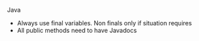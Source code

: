 Java

- Always use final variables. Non finals only if situation requires
- All public methods need to have Javadocs